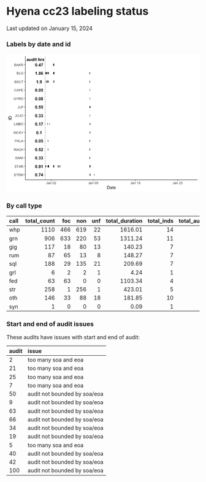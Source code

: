 # Hyena cc23 labeling status
Last updated on January 15, 2024

### Labels by date and id

![](label_status_files/figure-commonmark/by%20date%20and%20individual-1.png)

### By call type

| call | total_count | foc | non | unf | total_duration | total_inds | total_audits |
|:-----|------------:|----:|----:|----:|---------------:|-----------:|-------------:|
| whp  |        1110 | 466 | 619 |  22 |        1616.01 |         14 |           60 |
| grn  |         906 | 633 | 220 |  53 |        1311.24 |         11 |           58 |
| gig  |         117 |  18 |  80 |  13 |         140.23 |          7 |           21 |
| rum  |          87 |  65 |  13 |   8 |         148.27 |          7 |           20 |
| sql  |         188 |  29 | 135 |  21 |         209.69 |          7 |           21 |
| grl  |           6 |   2 |   2 |   1 |           4.24 |          1 |            1 |
| fed  |          63 |  63 |   0 |   0 |        1103.34 |          4 |            5 |
| str  |         258 |   1 | 256 |   1 |         423.01 |          5 |           25 |
| oth  |         146 |  33 |  88 |  18 |         181.85 |         10 |           35 |
| syn  |           1 |   0 |   0 |   0 |           0.09 |          1 |            1 |

### Start and end of audit issues

These audits have issues with start and end of audit:

| audit | issue                        |
|:------|:-----------------------------|
| 2     | too many soa and eoa         |
| 21    | too many soa and eoa         |
| 25    | too many soa and eoa         |
| 7     | too many soa and eoa         |
| 50    | audit not bounded by soa/eoa |
| 9     | audit not bounded by soa/eoa |
| 63    | audit not bounded by soa/eoa |
| 66    | audit not bounded by soa/eoa |
| 34    | audit not bounded by soa/eoa |
| 19    | audit not bounded by soa/eoa |
| 5     | too many soa and eoa         |
| 40    | audit not bounded by soa/eoa |
| 42    | audit not bounded by soa/eoa |
| 100   | audit not bounded by soa/eoa |
